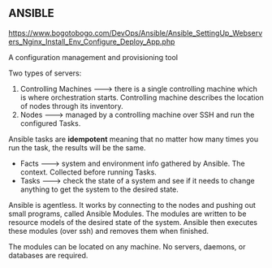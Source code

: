 ## ANSIBLE
https://www.bogotobogo.com/DevOps/Ansible/Ansible_SettingUp_Webservers_Nginx_Install_Env_Configure_Deploy_App.php

A configuration management and provisioning tool

Two types of servers:
1) Controlling Machines ---> there is a single controlling machine which is where orchestration starts. Controlling machine describes the location of nodes through its inventory.
2) Nodes ---> managed by a controlling machine over SSH and run the configured Tasks.

Ansible tasks are **idempotent** meaning that no matter how many times you run the task, the results will be the same.

* Facts ---> system and environment info gathered by Ansible. The context. Collected before running Tasks.
* Tasks ---> check the state of a system and see if it needs to change anything to get the system to the desired state.

Ansible is agentless. It works by connecting to the nodes and pushing out small programs, called Ansible Modules. The modules are written to be resource models of the desired state of the system. Ansible then executes these modules (over ssh) and removes them when finished. 

The modules can be located on any machine. No servers, daemons, or databases are required. 